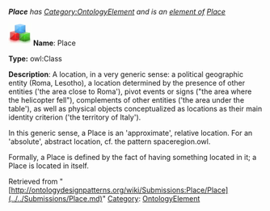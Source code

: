 ___Place__ has [Category:OntologyElement](../../Category/OntologyElement.md "Category:OntologyElement") and is an [element of](../../Property/ElementOf.md "Property:ElementOf") [Place](../../Submissions/Place.md "Submissions:Place")_


  




[![Class](../../images/thumb/2/27/Class.gif/45px-Class.gif)](../../Image/Class.gif.md "Class")
__Name__: Place 


__Type:__ owl:Class 


__Description__: A location, in a very generic sense: a political geographic entity (Roma, Lesotho), a location determined by the presence of other entities ('the area close to Roma'), pivot events or signs ("the area where the helicopter fell"), complements of other entities ('the area under the table'), as well as physical objects conceptualized as locations as their main identity criterion ('the territory of Italy').


In this generic sense, a Place is an 'approximate', relative location. For an 'absolute', abstract location, cf. the pattern spaceregion.owl.


Formally, a Place is defined by the fact of having something located in it; a Place is located in itself. 





Retrieved from "[http://ontologydesignpatterns.org/wiki/Submissions:Place/Place](../../Submissions/Place.md)"
 [Category](http://ontologydesignpatterns.org/wiki/Special:Categories "Special:Categories"): [OntologyElement](../../Category/OntologyElement.md "Category:OntologyElement")